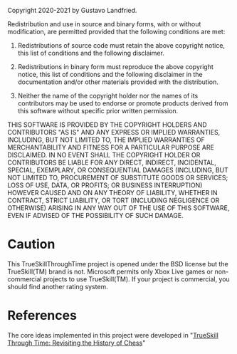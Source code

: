 Copyright 2020-2021 by Gustavo Landfried.

Redistribution and use in source and binary forms, with or without modification, are permitted provided that the following conditions are met:

1. Redistributions of source code must retain the above copyright notice, this list of conditions and the following disclaimer.

2. Redistributions in binary form must reproduce the above copyright notice, this list of conditions and the following disclaimer in the documentation and/or other materials provided with the distribution.

3. Neither the name of the copyright holder nor the names of its contributors may be used to endorse or promote products derived from this software without specific prior written permission.

THIS SOFTWARE IS PROVIDED BY THE COPYRIGHT HOLDERS AND CONTRIBUTORS "AS IS" AND ANY EXPRESS OR IMPLIED WARRANTIES, INCLUDING, BUT NOT LIMITED TO, THE IMPLIED WARRANTIES OF MERCHANTABILITY AND FITNESS FOR A PARTICULAR PURPOSE ARE DISCLAIMED. IN NO EVENT SHALL THE COPYRIGHT HOLDER OR CONTRIBUTORS BE LIABLE FOR ANY DIRECT, INDIRECT, INCIDENTAL, SPECIAL, EXEMPLARY, OR CONSEQUENTIAL DAMAGES (INCLUDING, BUT NOT LIMITED TO, PROCUREMENT OF SUBSTITUTE GOODS OR SERVICES; LOSS OF USE, DATA, OR PROFITS; OR BUSINESS INTERRUPTION) HOWEVER CAUSED AND ON ANY THEORY OF LIABILITY, WHETHER IN CONTRACT, STRICT LIABILITY, OR TORT (INCLUDING NEGLIGENCE OR OTHERWISE) ARISING IN ANY WAY OUT OF THE USE OF THIS SOFTWARE, EVEN IF ADVISED OF THE POSSIBILITY OF SUCH DAMAGE.

Caution
=======

This TrueSkillThroughTime project is opened under the BSD license but the
TrueSkill(TM) brand is not. Microsoft permits only Xbox Live games or
non-commercial projects to use TrueSkill(TM). If your project is
commercial, you should find another rating system.

References
==========

The core ideas implemented in this project were developed in
"[TrueSkill Through Time: Revisiting the History of Chess](https://www.microsoft.com/en-us/research/publication/trueskill-through-time-revisiting-the-history-of-chess/)"